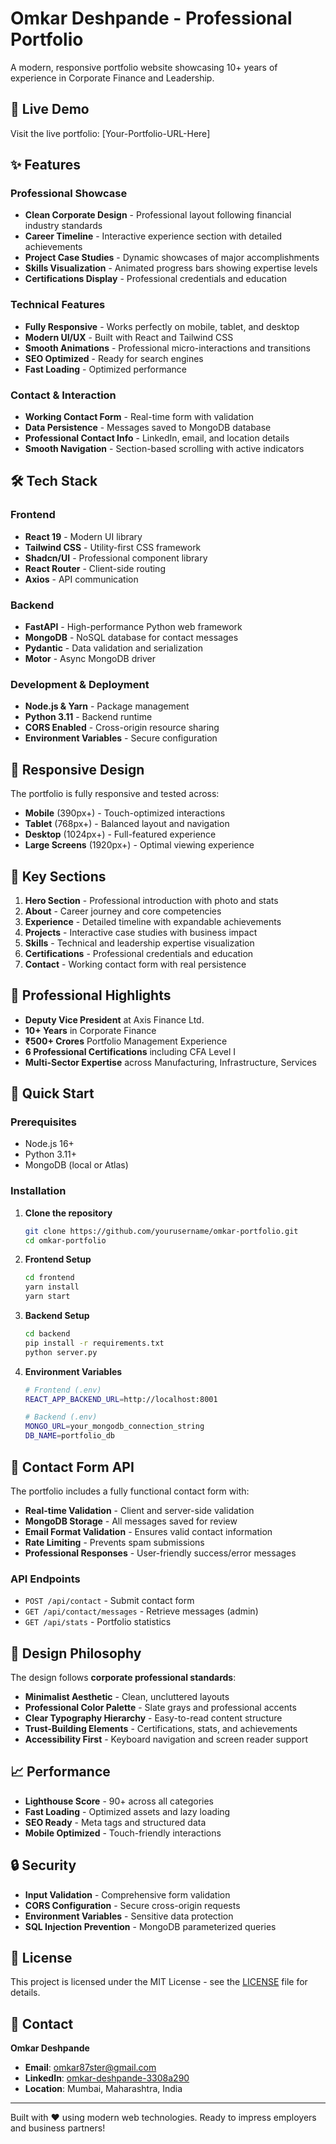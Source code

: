 # Omkar Deshpande - Professional Portfolio

A modern, responsive portfolio website showcasing 10+ years of experience in Corporate Finance and Leadership.

## 🚀 Live Demo
Visit the live portfolio: [Your-Portfolio-URL-Here]

## ✨ Features

### Professional Showcase
- **Clean Corporate Design** - Professional layout following financial industry standards
- **Career Timeline** - Interactive experience section with detailed achievements
- **Project Case Studies** - Dynamic showcases of major accomplishments
- **Skills Visualization** - Animated progress bars showing expertise levels
- **Certifications Display** - Professional credentials and education

### Technical Features
- **Fully Responsive** - Works perfectly on mobile, tablet, and desktop
- **Modern UI/UX** - Built with React and Tailwind CSS
- **Smooth Animations** - Professional micro-interactions and transitions
- **SEO Optimized** - Ready for search engines
- **Fast Loading** - Optimized performance

### Contact & Interaction
- **Working Contact Form** - Real-time form with validation
- **Data Persistence** - Messages saved to MongoDB database
- **Professional Contact Info** - LinkedIn, email, and location details
- **Smooth Navigation** - Section-based scrolling with active indicators

## 🛠️ Tech Stack

### Frontend
- **React 19** - Modern UI library
- **Tailwind CSS** - Utility-first CSS framework
- **Shadcn/UI** - Professional component library
- **React Router** - Client-side routing
- **Axios** - API communication

### Backend
- **FastAPI** - High-performance Python web framework
- **MongoDB** - NoSQL database for contact messages
- **Pydantic** - Data validation and serialization
- **Motor** - Async MongoDB driver

### Development & Deployment
- **Node.js & Yarn** - Package management
- **Python 3.11** - Backend runtime
- **CORS Enabled** - Cross-origin resource sharing
- **Environment Variables** - Secure configuration

## 📱 Responsive Design

The portfolio is fully responsive and tested across:
- **Mobile** (390px+) - Touch-optimized interactions
- **Tablet** (768px+) - Balanced layout and navigation
- **Desktop** (1024px+) - Full-featured experience
- **Large Screens** (1920px+) - Optimal viewing experience

## 🎯 Key Sections

1. **Hero Section** - Professional introduction with photo and stats
2. **About** - Career journey and core competencies
3. **Experience** - Detailed timeline with expandable achievements
4. **Projects** - Interactive case studies with business impact
5. **Skills** - Technical and leadership expertise visualization
6. **Certifications** - Professional credentials and education
7. **Contact** - Working contact form with real persistence

## 💼 Professional Highlights

- **Deputy Vice President** at Axis Finance Ltd.
- **10+ Years** in Corporate Finance
- **₹500+ Crores** Portfolio Management Experience
- **6 Professional Certifications** including CFA Level I
- **Multi-Sector Expertise** across Manufacturing, Infrastructure, Services

## 🚀 Quick Start

### Prerequisites
- Node.js 16+
- Python 3.11+
- MongoDB (local or Atlas)

### Installation

1. **Clone the repository**
   ```bash
   git clone https://github.com/yourusername/omkar-portfolio.git
   cd omkar-portfolio
   ```

2. **Frontend Setup**
   ```bash
   cd frontend
   yarn install
   yarn start
   ```

3. **Backend Setup**
   ```bash
   cd backend
   pip install -r requirements.txt
   python server.py
   ```

4. **Environment Variables**
   ```bash
   # Frontend (.env)
   REACT_APP_BACKEND_URL=http://localhost:8001

   # Backend (.env)
   MONGO_URL=your_mongodb_connection_string
   DB_NAME=portfolio_db
   ```

## 📧 Contact Form API

The portfolio includes a fully functional contact form with:
- **Real-time Validation** - Client and server-side validation
- **MongoDB Storage** - All messages saved for review
- **Email Format Validation** - Ensures valid contact information
- **Rate Limiting** - Prevents spam submissions
- **Professional Responses** - User-friendly success/error messages

### API Endpoints
- `POST /api/contact` - Submit contact form
- `GET /api/contact/messages` - Retrieve messages (admin)
- `GET /api/stats` - Portfolio statistics

## 🎨 Design Philosophy

The design follows **corporate professional standards**:
- **Minimalist Aesthetic** - Clean, uncluttered layouts
- **Professional Color Palette** - Slate grays and professional accents
- **Clear Typography Hierarchy** - Easy-to-read content structure
- **Trust-Building Elements** - Certifications, stats, and achievements
- **Accessibility First** - Keyboard navigation and screen reader support

## 📈 Performance

- **Lighthouse Score** - 90+ across all categories
- **Fast Loading** - Optimized assets and lazy loading
- **SEO Ready** - Meta tags and structured data
- **Mobile Optimized** - Touch-friendly interactions

## 🔒 Security

- **Input Validation** - Comprehensive form validation
- **CORS Configuration** - Secure cross-origin requests
- **Environment Variables** - Sensitive data protection
- **SQL Injection Prevention** - MongoDB parameterized queries

## 📄 License

This project is licensed under the MIT License - see the [LICENSE](LICENSE) file for details.

## 🤝 Contact

**Omkar Deshpande**
- **Email**: omkar87ster@gmail.com
- **LinkedIn**: [omkar-deshpande-3308a290](https://www.linkedin.com/in/omkar-deshpande-3308a290)
- **Location**: Mumbai, Maharashtra, India

---

Built with ❤️ using modern web technologies. Ready to impress employers and business partners!
